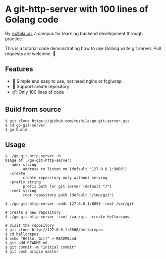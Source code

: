 # A git-http-server with 100 lines of Golang code

By [ruzhila.cn](http://ruzhila.cn/?from=github_git_server), a campus for learning backend development through practice.

This is a tutorial code demonstrating how to use Golang write git server. Pull requests are welcome. 👏

## Features
- 🚀 Simple and easy to use, not need nginx or fcgiwrap
- 👏 Support create repository
- 📦 Only 100 lines of code

## Build from source
```shell
$ git clone https://github.com/ruzhila/go-git-server.git
$ cd go-git-server
$ go build
```

## Usage
```shell
$ ./go-git-http-server -h
Usage of ./go-git-http-server:
  -addr string
        address to listen on (default "127.0.0.1:8080")
  -create
        create repository only without serving
  -prefix string
        prefix path for git server (default "/")
  -root string
        root repository path (default "/tmp/git")

$ ./go-git-http-server -addr 127.0.0.1:8080 -root /var/git

# Create a new repository
$ ./go-git-http-server -root /var/git -create hellorepos

# Visit the repository
$ git clone http://127.0.0.1:8080/hellorepos
$ cd hellorepos
$ echo "Hello, Git!" > README.md
$ git add README.md
$ git commit -m "Initial commit"
$ git push origin master

```